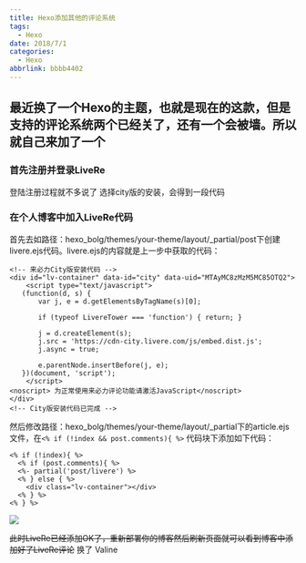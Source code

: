 ```yaml
---
title: Hexo添加其他的评论系统
tags:
  - Hexo
date: 2018/7/1
categories:
  - Hexo
abbrlink: bbbb4402
---
```


## 最近换了一个Hexo的主题，也就是现在的这款，但是支持的评论系统两个已经关了，还有一个会被墙。所以就自己来加了一个

### 首先注册并登录LiveRe
登陆注册过程就不多说了
   选择city版的安装，会得到一段代码 
### 在个人博客中加入LiveRe代码

首先去如路径：hexo_bolg/themes/your-theme/layout/_partial/post下创建livere.ejs代码。livere.ejs的内容就是上一步中获取的代码：

```
<!-- 来必力City版安装代码 -->
<div id="lv-container" data-id="city" data-uid="MTAyMC8zMzM5MC85OTQ2">
    <script type="text/javascript">
   (function(d, s) {
       var j, e = d.getElementsByTagName(s)[0];

       if (typeof LivereTower === 'function') { return; }

       j = d.createElement(s);
       j.src = 'https://cdn-city.livere.com/js/embed.dist.js';
       j.async = true;

       e.parentNode.insertBefore(j, e);
   })(document, 'script');
    </script>
<noscript> 为正常使用来必力评论功能请激活JavaScript</noscript>
</div>
<!-- City版安装代码已完成 -->
```

然后修改路径：hexo_bolg/themes/your-theme/layout/_partial下的article.ejs文件，在`<% if (!index && post.comments){ %>` 代码块下添加如下代码：

```
<% if (!index){ %>
  <% if (post.comments){ %>
  <%- partial('post/livere') %>
  <% } else { %>
    <div class="lv-container"></div>
  <% } %>
<% } %>
```
![](http://p0.cdn.img9.top/ipfs/QmWwSjQj5zqz5mAgEtYjgTBRXRqBapvZMaEzArt8xRqQm2?0.jpg)

~~此时LiveRe已经添加OK了，重新部署你的博客然后刷新页面就可以看到博客中添加好了LiveRe评论~~
换了 Valine


